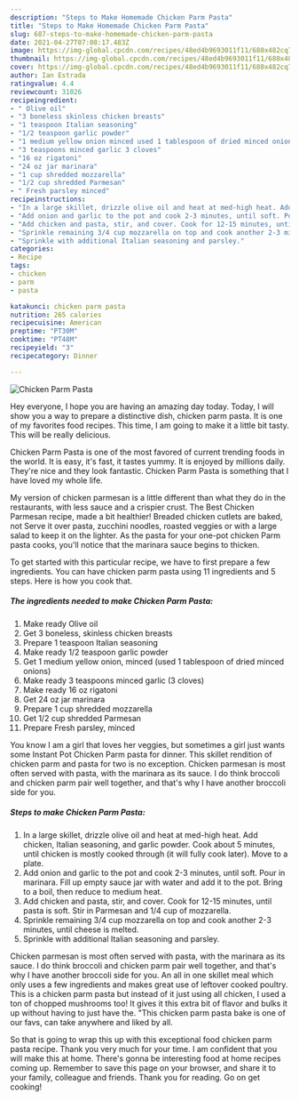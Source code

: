 ```yaml
---
description: "Steps to Make Homemade Chicken Parm Pasta"
title: "Steps to Make Homemade Chicken Parm Pasta"
slug: 687-steps-to-make-homemade-chicken-parm-pasta
date: 2021-04-27T07:08:17.483Z
image: https://img-global.cpcdn.com/recipes/48ed4b9693011f11/680x482cq70/chicken-parm-pasta-recipe-main-photo.jpg
thumbnail: https://img-global.cpcdn.com/recipes/48ed4b9693011f11/680x482cq70/chicken-parm-pasta-recipe-main-photo.jpg
cover: https://img-global.cpcdn.com/recipes/48ed4b9693011f11/680x482cq70/chicken-parm-pasta-recipe-main-photo.jpg
author: Ian Estrada
ratingvalue: 4.4
reviewcount: 31026
recipeingredient:
- " Olive oil"
- "3 boneless skinless chicken breasts"
- "1 teaspoon Italian seasoning"
- "1/2 teaspoon garlic powder"
- "1 medium yellow onion minced used 1 tablespoon of dried minced onions"
- "3 teaspoons minced garlic 3 cloves"
- "16 oz rigatoni"
- "24 oz jar marinara"
- "1 cup shredded mozzarella"
- "1/2 cup shredded Parmesan"
- " Fresh parsley minced"
recipeinstructions:
- "In a large skillet, drizzle olive oil and heat at med-high heat. Add chicken, Italian seasoning, and garlic powder. Cook about 5 minutes, until chicken is mostly cooked through (it will fully cook later). Move to a plate."
- "Add onion and garlic to the pot and cook 2-3 minutes, until soft. Pour in marinara. Fill up empty sauce jar with water and add it to the pot. Bring to a boil, then reduce to medium heat."
- "Add chicken and pasta, stir, and cover. Cook for 12-15 minutes, until pasta is soft. Stir in Parmesan and 1/4 cup of mozzarella."
- "Sprinkle remaining 3/4 cup mozzarella on top and cook another 2-3 minutes, until cheese is melted."
- "Sprinkle with additional Italian seasoning and parsley."
categories:
- Recipe
tags:
- chicken
- parm
- pasta

katakunci: chicken parm pasta 
nutrition: 265 calories
recipecuisine: American
preptime: "PT30M"
cooktime: "PT48M"
recipeyield: "3"
recipecategory: Dinner

---
```



![Chicken Parm Pasta](https://img-global.cpcdn.com/recipes/48ed4b9693011f11/680x482cq70/chicken-parm-pasta-recipe-main-photo.jpg)

Hey everyone, I hope you are having an amazing day today. Today, I will show you a way to prepare a distinctive dish, chicken parm pasta. It is one of my favorites food recipes. This time, I am going to make it a little bit tasty. This will be really delicious.

Chicken Parm Pasta is one of the most favored of current trending foods in the world. It is easy, it's fast, it tastes yummy. It is enjoyed by millions daily. They're nice and they look fantastic. Chicken Parm Pasta is something that I have loved my whole life.

My version of chicken parmesan is a little different than what they do in the restaurants, with less sauce and a crispier crust. The Best Chicken Parmesan recipe, made a bit healthier! Breaded chicken cutlets are baked, not Serve it over pasta, zucchini noodles, roasted veggies or with a large salad to keep it on the lighter. As the pasta for your one-pot chicken Parm pasta cooks, you&#39;ll notice that the marinara sauce begins to thicken.


To get started with this particular recipe, we have to first prepare a few ingredients. You can have chicken parm pasta using 11 ingredients and 5 steps. Here is how you cook that.

<!--inarticleads1-->

##### The ingredients needed to make Chicken Parm Pasta:

1. Make ready  Olive oil
1. Get 3 boneless, skinless chicken breasts
1. Prepare 1 teaspoon Italian seasoning
1. Make ready 1/2 teaspoon garlic powder
1. Get 1 medium yellow onion, minced (used 1 tablespoon of dried minced onions)
1. Make ready 3 teaspoons minced garlic (3 cloves)
1. Make ready 16 oz rigatoni
1. Get 24 oz jar marinara
1. Prepare 1 cup shredded mozzarella
1. Get 1/2 cup shredded Parmesan
1. Prepare  Fresh parsley, minced


You know I am a girl that loves her veggies, but sometimes a girl just wants some Instant Pot Chicken Parm pasta for dinner. This skillet rendition of chicken parm and pasta for two is no exception. Chicken parmesan is most often served with pasta, with the marinara as its sauce. I do think broccoli and chicken parm pair well together, and that&#39;s why I have another broccoli side for you. 

<!--inarticleads2-->

##### Steps to make Chicken Parm Pasta:

1. In a large skillet, drizzle olive oil and heat at med-high heat. Add chicken, Italian seasoning, and garlic powder. Cook about 5 minutes, until chicken is mostly cooked through (it will fully cook later). Move to a plate.
1. Add onion and garlic to the pot and cook 2-3 minutes, until soft. Pour in marinara. Fill up empty sauce jar with water and add it to the pot. Bring to a boil, then reduce to medium heat.
1. Add chicken and pasta, stir, and cover. Cook for 12-15 minutes, until pasta is soft. Stir in Parmesan and 1/4 cup of mozzarella.
1. Sprinkle remaining 3/4 cup mozzarella on top and cook another 2-3 minutes, until cheese is melted.
1. Sprinkle with additional Italian seasoning and parsley.


Chicken parmesan is most often served with pasta, with the marinara as its sauce. I do think broccoli and chicken parm pair well together, and that&#39;s why I have another broccoli side for you. An all in one skillet meal which only uses a few ingredients and makes great use of leftover cooked poultry. This is a chicken parm pasta but instead of it just using all chicken, I used a ton of chopped mushrooms too! It gives it this extra bit of flavor and bulks it up without having to just have the. &#34;This chicken parm pasta bake is one of our favs, can take anywhere and liked by all. 

So that is going to wrap this up with this exceptional food chicken parm pasta recipe. Thank you very much for your time. I am confident that you will make this at home. There's gonna be interesting food at home recipes coming up. Remember to save this page on your browser, and share it to your family, colleague and friends. Thank you for reading. Go on get cooking!
